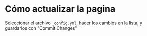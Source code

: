 # Cómo actualizar la pagina

Seleccionar el archivo `_config.yml`, hacer los cambios en la lista, y guardarlos con "Commit Changes"
